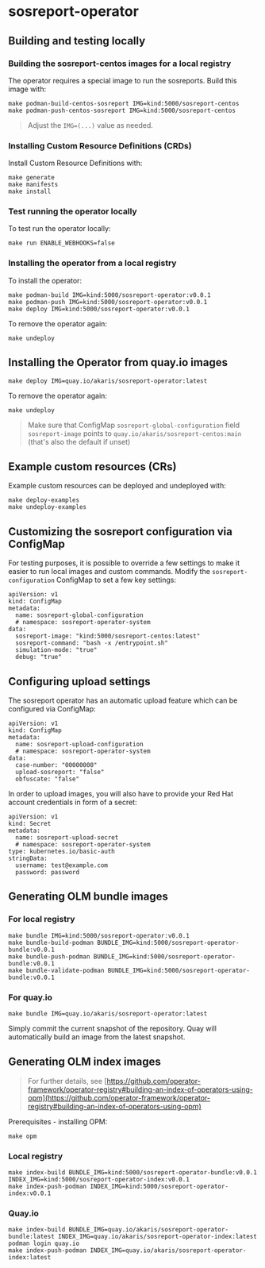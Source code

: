 # sosreport-operator

## Building and testing locally 

### Building the sosreport-centos images for a local registry

The operator requires a special image to run the sosreports. Build this 
image with:
~~~
make podman-build-centos-sosreport IMG=kind:5000/sosreport-centos
make podman-push-centos-sosreport IMG=kind:5000/sosreport-centos
~~~
> Adjust the `IMG=(...)` value as needed.

### Installing Custom Resource Definitions (CRDs)

Install Custom Resource Definitions with:
~~~
make generate
make manifests
make install
~~~

### Test running the operator locally

To test run the operator locally:
~~~
make run ENABLE_WEBHOOKS=false
~~~

### Installing the operator from a local registry

To install the operator:
~~~
make podman-build IMG=kind:5000/sosreport-operator:v0.0.1
make podman-push IMG=kind:5000/sosreport-operator:v0.0.1
make deploy IMG=kind:5000/sosreport-operator:v0.0.1
~~~

To remove the operator again:
~~~
make undeploy
~~~

## Installing the Operator from quay.io images

~~~
make deploy IMG=quay.io/akaris/sosreport-operator:latest
~~~

To remove the operator again:
~~~
make undeploy
~~~

> Make sure that ConfigMap `sosreport-global-configuration` field `sosreport-image` points to `quay.io/akaris/sosreport-centos:main` (that's also the default if unset)

## Example custom resources (CRs)

Example custom resources can be deployed and undeployed with:
~~~
make deploy-examples
make undeploy-examples
~~~

## Customizing the sosreport configuration via ConfigMap

For testing purposes, it is possible to override a few settings to make it easier to run local images and custom commands. Modify the `sosreport-configuration` ConfigMap to set a few key settings:
~~~
apiVersion: v1
kind: ConfigMap
metadata:
  name: sosreport-global-configuration
  # namespace: sosreport-operator-system
data:
  sosreport-image: "kind:5000/sosreport-centos:latest"
  sosreport-command: "bash -x /entrypoint.sh"
  simulation-mode: "true"
  debug: "true"
~~~

## Configuring upload settings

The sosreport operator has an automatic upload feature which can be configured via ConfigMap:
~~~
apiVersion: v1
kind: ConfigMap
metadata:
  name: sosreport-upload-configuration
  # namespace: sosreport-operator-system
data:
  case-number: "00000000"
  upload-sosreport: "false"
  obfuscate: "false"
~~~

In order to upload images, you will also have to provide your Red Hat account credentials in form of a secret:
~~~
apiVersion: v1
kind: Secret
metadata:
  name: sosreport-upload-secret
  # namespace: sosreport-operator-system
type: kubernetes.io/basic-auth
stringData:
  username: test@example.com
  password: password
~~~

## Generating OLM bundle images

### For local registry
~~~
make bundle IMG=kind:5000/sosreport-operator:v0.0.1
make bundle-build-podman BUNDLE_IMG=kind:5000/sosreport-operator-bundle:v0.0.1
make bundle-push-podman BUNDLE_IMG=kind:5000/sosreport-operator-bundle:v0.0.1
make bundle-validate-podman BUNDLE_IMG=kind:5000/sosreport-operator-bundle:v0.0.1
~~~

### For quay.io

~~~
make bundle IMG=quay.io/akaris/sosreport-operator:latest
~~~

Simply commit the current snapshot of the repository. Quay will automatically build an image from the latest snapshot.

## Generating OLM index images

> For further details, see [https://github.com/operator-framework/operator-registry#building-an-index-of-operators-using-opm](https://github.com/operator-framework/operator-registry#building-an-index-of-operators-using-opm)

Prerequisites - installing OPM:
~~~
make opm
~~~

### Local registry

~~~
make index-build BUNDLE_IMG=kind:5000/sosreport-operator-bundle:v0.0.1 INDEX_IMG=kind:5000/sosreport-operator-index:v0.0.1
make index-push-podman INDEX_IMG=kind:5000/sosreport-operator-index:v0.0.1
~~~

### Quay.io

~~~
make index-build BUNDLE_IMG=quay.io/akaris/sosreport-operator-bundle:latest INDEX_IMG=quay.io/akaris/sosreport-operator-index:latest
podman login quay.io
make index-push-podman INDEX_IMG=quay.io/akaris/sosreport-operator-index:latest
~~~
